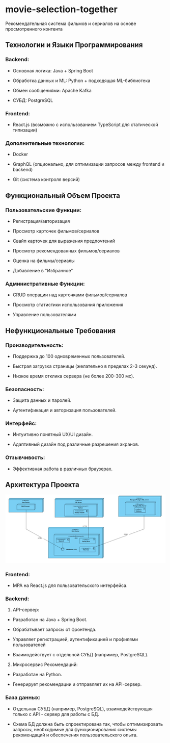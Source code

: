# movie-selection-together
Рекомендательная система фильмов и сериалов на основе просмотренного контента
## Технологии и Языки Программирования

### Backend:

* Основная логика: Java + Spring Boot

* Обработка данных и ML: Python + подходящая ML-библиотека

* Обмен сообщениями: Apache Kafka

* СУБД: PostgreSQL

### Frontend:

* React.js (возможно с использованием TypeScript для статической типизации)

### Дополнительные технологии:

* Docker

* GraphQL (опционально, для оптимизации запросов между frontend и backend)

* Git (система контроля версий)

## Функциональный Объем Проекта

### Пользовательские Функции:

* Регистрация/авторизация

* Просмотр карточек фильмов/сериалов

* Свайп карточек для выражения предпочтений

* Просмотр рекомендованных фильмов/сериалов

* Оценка на фильмы/сериалы

* Добавление в "Избранное"

### Административные Функции:

* CRUD операции над карточками фильмов/сериалов

* Просмотр статистики использования приложения

* Управление пользователями

## Нефункциональные Требования

### Производительность:

* Поддержка до 100 одновременных пользователей.

* Быстрая загрузка страницы (желательно в пределах 2-3 секунд).

* Низкое время отклика сервера (не более 200-300 мс).

### Безопасность:

* Защита данных и паролей.

* Аутентификация и авторизация пользователей.

### Интерфейс:

* Интуитивно понятный UX/UI дизайн.

* Адаптивный дизайн под различные разрешения экранов.

### Отзывчивость:

* Эффективная работа в различных браузерах.

## Архитектура Проекта

![image alt text](doc/image_0.png)

### Frontend:

* MPA на React.js для пользовательского интерфейса.

### Backend:

1. API-сервер:

* Разработан на Java + Spring Boot.

* Обрабатывает запросы от фронтенда.

* Управляет регистрацией, аутентификацией и профилями пользователей

* Взаимодействует с отдельной СУБД (например, PostgreSQL).

2. Микросервис Рекомендаций:

* Разработан на Python.

* Генерирует рекомендации и отправляет их на API-сервер.

### База данных:

* Отдельная СУБД (например, PostgreSQL), взаимодействующая только с API - сервер для работы с БД.

* Схема БД должна быть спроектирована так, чтобы оптимизировать запросы, необходимые для функционирования системы рекомендаций и обеспечения пользовательского опыта.

